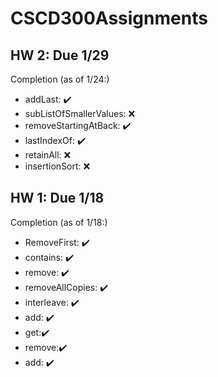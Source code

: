 # CSCD300Assignments

## HW 2: Due 1/29
Completion (as of 1/24:)

* addLast: ✔️
* subListOfSmallerValues: ❌
* removeStartingAtBack: ✔️ 
* lastIndexOf: ✔️
* retainAll: ❌ 
* insertionSort: ❌ 


## HW 1: Due 1/18
Completion (as of 1/18:)

* RemoveFirst: ✔️
* contains: ✔️
* remove: ✔️ 
* removeAllCopies: ✔️
* interleave: ✔️ 
* add: ✔️ 
* get:✔️
* remove:✔️
* add: ✔️
  
